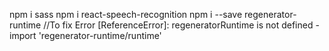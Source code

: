 npm i sass
npm i react-speech-recognition
npm i --save regenerator-runtime //To fix Error [ReferenceError]: regeneratorRuntime is not defined - import 'regenerator-runtime/runtime'